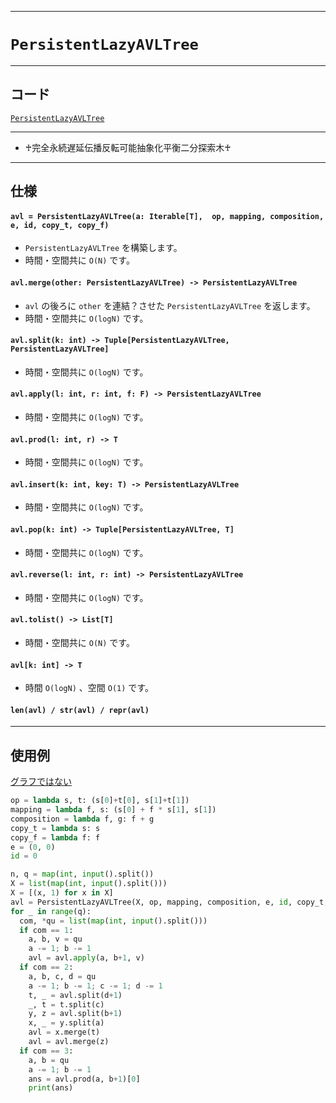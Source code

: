 _____

# `PersistentLazyAVLTree`

_____

## コード

[`PersistentLazyAVLTree`](https://github.com/titanium-22/Library_py/blob/main/DataStructures/AVLTree/PersistentLazyAVLTree.py)

_____

- ♰完全永続遅延伝播反転可能抽象化平衡二分探索木♰

_____

## 仕様

#### `avl = PersistentLazyAVLTree(a: Iterable[T],  op, mapping, composition, e, id, copy_t, copy_f)`
- `PersistentLazyAVLTree` を構築します。
- 時間・空間共に `O(N)` です。

#### `avl.merge(other: PersistentLazyAVLTree) -> PersistentLazyAVLTree`
- `avl` の後ろに `other` を連結？させた `PersistentLazyAVLTree` を返します。
- 時間・空間共に `O(logN)` です。

#### `avl.split(k: int) -> Tuple[PersistentLazyAVLTree, PersistentLazyAVLTree]`
- 時間・空間共に `O(logN)` です。

#### `avl.apply(l: int, r: int, f: F) -> PersistentLazyAVLTree`
- 時間・空間共に `O(logN)` です。

#### `avl.prod(l: int, r) -> T`
- 時間・空間共に `O(logN)` です。

#### `avl.insert(k: int, key: T) -> PersistentLazyAVLTree`
- 時間・空間共に `O(logN)` です。

#### `avl.pop(k: int) -> Tuple[PersistentLazyAVLTree, T]`
- 時間・空間共に `O(logN)` です。

#### `avl.reverse(l: int, r: int) -> PersistentLazyAVLTree`
- 時間・空間共に `O(logN)` です。

#### `avl.tolist() -> List[T]`
- 時間・空間共に `O(N)` です。

#### `avl[k: int] -> T`
- 時間 `O(logN)` 、空間 `O(1)` です。

#### `len(avl) / str(avl) / repr(avl)`

_____

## 使用例

[グラフではない](https://atcoder.jp/contests/arc030/submissions/45758203)

```python
op = lambda s, t: (s[0]+t[0], s[1]+t[1])
mapping = lambda f, s: (s[0] + f * s[1], s[1])
composition = lambda f, g: f + g
copy_t = lambda s: s
copy_f = lambda f: f
e = (0, 0)
id = 0

n, q = map(int, input().split())
X = list(map(int, input().split()))
X = [(x, 1) for x in X]
avl = PersistentLazyAVLTree(X, op, mapping, composition, e, id, copy_t, copy_f)
for _ in range(q):
  com, *qu = list(map(int, input().split()))
  if com == 1:
    a, b, v = qu
    a -= 1; b -= 1
    avl = avl.apply(a, b+1, v)
  if com == 2:
    a, b, c, d = qu
    a -= 1; b -= 1; c -= 1; d -= 1
    t, _ = avl.split(d+1)
    _, t = t.split(c)
    y, z = avl.split(b+1)
    x, _ = y.split(a)
    avl = x.merge(t)
    avl = avl.merge(z)
  if com == 3:
    a, b = qu
    a -= 1; b -= 1
    ans = avl.prod(a, b+1)[0]
    print(ans)
```

